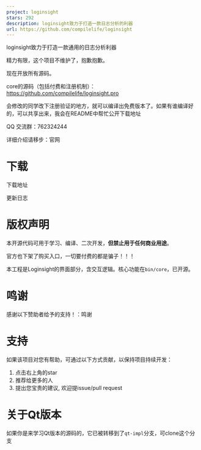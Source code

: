 ```yaml
---
project: loginsight
stars: 292
description: loginsight致力于打造一款日志分析的利器
url: https://github.com/compilelife/loginsight
---
```


loginsight致力于打造一款通用的日志分析利器

精力有限，这个项目不维护了，抱歉抱歉。

现在开放所有源码。

core的源码（包括付费和注册机制）：https://github.com/compilelife/loginsight.pro

会修改的同学改下注册验证的地方，就可以编译出免费版本了。如果有谁编译好的，可以共享出来，我会在README中帮忙公开下载地址

QQ 交流群：762324244

详细介绍请移步：官网

下载
==

下载地址

更新日志

版权声明
====

本开源代码可用于学习、编译、二次开发，**但禁止用于任何商业用途**。

官方也下架了购买入口，一切要付费的都是骗子！！！

本工程是Loginsight的界面部分，含交互逻辑。核心功能在`bin/core`，已开源。

鸣谢
==

感谢以下赞助者给予的支持！：鸣谢

支持
==

如果该项目对您有帮助，可通过以下方式贡献，以保持项目持续开发：

1.  点击右上角的star
2.  推荐给更多的人
3.  提出您宝贵的建议, 欢迎提issue/pull request

关于Qt版本
======

如果你是来学习Qt版本的源码的，它已被转移到了`qt-impl`分支，可clone这个分支
